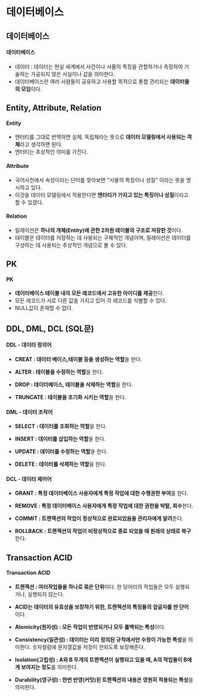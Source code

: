 # 데이터베이스
## 데이터베이스
#### 데이터베이스
- 데이터 : 데이터는 현실 세계에서 사건이나 사물의 특징을 관할하거나 측정하여 기술하는 가공되지 않은 사실이나 값을 의미한다.
- 데이터베이스란 여러 사람들이 공유하고 사용할 목적으로 통합 관리되는 **데이터들의 모임**이다.
## Entity, Attribute, Relation
#### Entity
- 엔터티를 그대로 번역하면 실제, 독립체라는 뜻으로 **데이터 모델링에서 사용되는 객체**라고 생각하면 된다.
- 엔터티는 추상적인 의미를 가진다.
#### Attribute
- 국어사전에서 속성이라는 단어를 찾아보면 "사물의 특징이나 성질" 이라는 뜻을 명시하고 있다.
- 이것을 데이터 모델링에서 적용한다면 **엔터티가 가지고 있는 특징이나 성질**이라고 할 수 있겠다.
#### Relation
- 릴레이션은 **하나의 개체(Entity)에 관한 2차원 테이블의 구조로 저장한 것**이다.
- 테이블은 데이터를 저장하는 데 사용되는 구체적인 개념이며, 릴레이션은 데이터를 구성하는 데 사용되는 추상적인 개념으로 볼 수 있다.
## PK
#### PK
- **데이터베이스 테이블 내의 모든 레코드에서 고유한 아이디를 제공**한다.
- 모든 레코드가 서로 다른 값을 가지고 있어 각 레코드를 식별할 수 있다.
- NULL값이 존재할 수 없다.
## DDL, DML, DCL (SQL문)
#### DDL - 데이터 정의어

- **CREAT : 데이터 베이스,테이블 등을 생성하는 역할**을 한다.

- **ALTER : 테이블을 수정하는 역할**을 한다.

- **DROP : 데이터베이스, 테이블을 삭제하는 역할**을 한다.

- **TRUNCATE : 테이블을 초기화 시키는 역할**을 한다.
#### DML - 데이터 조작어

- **SELECT : 데이터를 조회하는 역할**을 한다.

- **INSERT : 데이터를 삽입하는 역할**을 한다.

- **UPDATE : 데이터를 수정하는 역할**을 한다.

- **DELETE : 데이터를 삭제하는 역할**을 한다.
#### DCL - 데이터 제어어

- **GRANT : 특정 데이터베이스 사용자에게 특정 작업에 대한 수행권한 부여**를 한다.

- **REMOVE : 특정 데이터베이스 사용자에게 특정 작업에 대한 권한을 박탈, 회수**한다.

- **COMMIT : 트랜잭션의 작업이 정상적으로 완료되었음을 관리자에게 알려**준다.

- **ROLLBACK : 트랜잭션의 작업이 비정상적으로 종료 되었을 때 원래의 상태로 복구**한다.
## Transaction ACID
#### Transaction ACID
- **트랜잭션 : 여러작업들을 하나로 묶은 단위**이다. 한 덩어리의 작업들은 모두 실행되거나, 실행되지 않는다.

- **ACID는 데이터의 유효성을 보장하기 위한, 트랜젝션의 특징들의 앞글자를 딴 단어**이다.

- **Atomicity(원자성) : 모든 작업이 반영되거나 모두 롤백되는 특성**이다.

- **Consistency(일관성) : 데이터는 미리 정의된 규칙에서만 수정이 가능한 특성**을 의미한다. 숫자컬럼에 문자열값을 저장이 안되도록 보장해준다.

- **Isolation(고립성) : A와 B 두개의 트랜젝션이 실행되고 있을 때, A의 작업들이 B에게 보여지는 정도**를 의미한다.

- **Durability(영구성) : 한번 반영(커밋)된 트랜젝션의 내용은 영원히 적용되는 특성**을 의미한다.